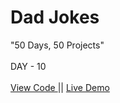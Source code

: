 # Dad Jokes
"50 Days, 50 Projects"
<br> 
<br>
DAY - 10 
<br> 
<br> 
<a href="https://github.com/pushpakumari5117/dadJokes"> View Code </a> 
|| 
<a href="https://pushpakumari5117.github.io/dadJokes/"> Live Demo </a>

